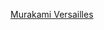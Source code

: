 ---
layout: post
wordpress_id: 786
wordpress_url: http://noesbueno.com/archives/786
date: '2010-09-19 06:00:17 -0500'
date_gmt: '2010-09-19 11:00:17 -0500'
body: |
  <p><a href="http://www.coolhunting.com/culture/murakami-versai.php">Murakami Versailles</a></p>
---